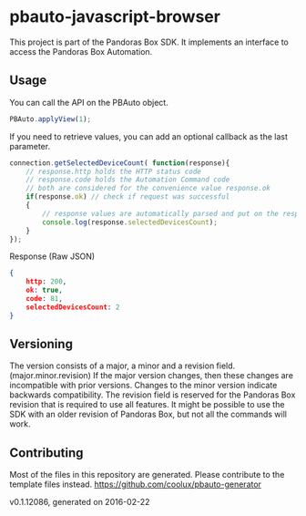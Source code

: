 # pbauto-javascript-browser
This project is part of the Pandoras Box SDK. It implements an interface to access the Pandoras Box Automation.

## Usage
You can call the API on the PBAuto object.

```javascript
PBAuto.applyView(1);
```

If you need to retrieve values, you can add an optional callback as the last parameter.

```javascript
connection.getSelectedDeviceCount( function(response){
	// response.http holds the HTTP status code
	// response.code holds the Automation Command code
	// both are considered for the convenience value response.ok
	if(response.ok) // check if request was successful
	{
		// response values are automatically parsed and put on the response object
		console.log(response.selectedDevicesCount);
	}
});
```
Response (Raw JSON)
```json
{
	http: 200,
	ok: true,
	code: 81,
	selectedDevicesCount: 2
}
```

## Versioning
The version consists of a major, a minor and a revision field. (major.minor.revision)
If the major version changes, then these changes are incompatible with prior versions. Changes to the minor version indicate backwards compatibility. The revision field is reserved for the Pandoras Box revision that is required to use all features. It might be possible to use the SDK with an older revision of Pandoras Box, but not all the commands will work.

## Contributing
Most of the files in this repository are generated. Please contribute to the template files instead.
https://github.com/coolux/pbauto-generator

v0.1.12086, generated on 2016-02-22